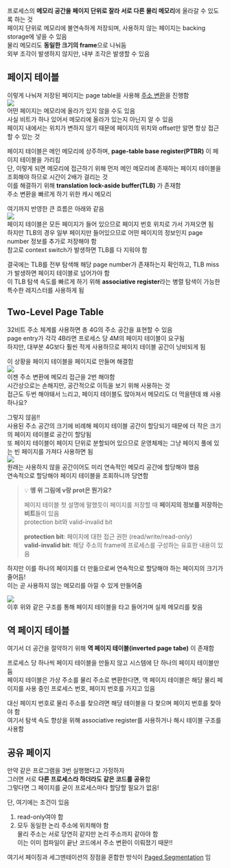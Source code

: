 프로세스의 **메모리 공간을 페이지 단위로 잘라 서로 다른 물리 메모리**에 올라갈 수 있도록 하는 것  
페이지 단위로 메모리에 불연속하게 저장되며, 사용하지 않는 페이지는 backing storage에 넣을 수 있음  
물리 메모리도 **동일한 크기의 frame**으로 나눠둠  
외부 조각이 발생하지 않지만, 내부 조각은 발생할 수 있음  

## 페이지 테이블
이렇게 나눠져 저장된 페이지는 page table을 사용해 [주소 변환](주소%20변환.md)을 진행함  
![](img/PageTable.png)  
어떤 페이지는 메모리에 올라가 있지 않을 수도 있음  
사실 비트가 하나 있어서 메모리에 올라가 있는지 아닌지 알 수 있음  
페이지 내에서는 위치가 변하지 않기 때문에 페이지의 위치와 offset만 알면 항상 접근할 수 있는 것  

페이지 테이블은 메인 메모리에 상주하며, **page-table base register(PTBR)** 이 페이지 테이블을 가리킴  
단, 이렇게 되면 메모리에 접근하기 위해 먼저 메인 메모리에 존재하는 페이지 테이블을 조회해야 하므로 시간이 2배가 걸리는 것  
이를 해결하기 위해 **translation lock-aside buffer(TLB)** 가 존재함  
주소 변환을 빠르게 하기 위한 캐시 메모리  

여기까지 반영한 큰 흐름은 아래와 같음  
![](img/TLBPaging.png)  
페이지 테이블은 모든 페이지가 들어 있으므로 페이지 번호 위치로 가서 가져오면 됨  
하지만 TLB의 경우 일부 페이지만 들어있으므로 어떤 페이지의 정보인지 page number 정보를 추가로 저장해야 함  
참고로 context switch가 발생하면 TLB를 다 지워야 함  

결국에는 TLB를 전부 탐색해 해당 page number가 존재하는지 확인하고, TLB miss가 발생하면 페이지 테이블로 넘어가야 함  
이 TLB 탐색 속도를 빠르게 하기 위해 **associative register**라는 병렬 탐색이 가능한 특수한 레지스터를 사용하게 됨  

## Two-Level Page Table
32비트 주소 체계를 사용하면 총 4G의 주소 공간을 표현할 수 있음  
page entry가 각각 4B라면 프로세스 당 4M의 페이지 테이블이 요구됨  
하지만, 대부분 4G보다 훨씬 적게 사용하므로 페이지 테이블 공간이 낭비되게 됨  

이 상황을 페이지 테이블을 페이지로 만들며 해결함  
![](img/TwoLevelPageTable.png)  
이젠 주소 변환에 메모리 접근을 2번 해야함  
시간상으로는 손해지만, 공간적으로 이득을 보기 위해 사용하는 것  
접근도 두번 해야돼서 느리고, 페이지 테이블도 많아져서 메모리도 더 먹을텐데 왜 사용하나요?  

그렇지 않음!!  
사용된 주소 공간의 크기에 비례해 페이지 테이블 공간이 할당되기 때문에 더 작은 크기의 페이지 테이블로 공간이 할당됨  
또 페이지 테이블이 페이지 단위로 분할되어 있으므로 운영체제는 그냥 페이지 풀에 있는 빈 페이지를 가져다 사용하면 됨  
![](img/MultiLevelPaging.png)  
원래는 사용하지 않을 공간이어도 미리 연속적인 메모리 공간에 할당해야 했음  
연속적으로 할당해야 페이지 테이블을 조회하니까 당연함  
> 💡 **엥 위 그림에 v랑 prot은 뭔가요?**  
> 
> 페이지 테이블 첫 설명에 말했듯이 페이지를 저장할 때 **페이지의 정보를 저장하는 비트**들이 있음  
> protection bit와 valid-invalid bit  
> 
> **protection bit**: 페이지에 대한 접근 권한 (read/write/read-only)  
> **valid-invalid bit**: 해당 주소의 frame에 프로세스를 구성하는 유효한 내용이 있음  

하지만 이를 하나의 페이지를 더 만듦으로써 연속적으로 할당해야 하는 페이지의 크기가 줄어듬!  
이는 곧 사용하지 않는 메모리를 아낄 수 있게 만들어줌  

![](img/MultiLevelTranslate.png)  
이후 위와 같은 구조를 통해 페이지 테이블을 타고 들어가며 실제 메모리를 찾음  
## 역 페이지 테이블
여기서 더 공간을 절약하기 위해 **역 페이지 테이블(inverted page tabe)** 이 존재함  

프로세스 당 하나씩 페이지 테이블을 만들지 않고 시스템에 단 하나의 페이지 테이블만 둠  
페이지 테이블은 가상 주소를 물리 주소로 변환한다면, 역 페이지 테이블은 해당 물리 페이지를 사용 중인 프로세스 번호, 페이지 번호를 가지고 있음  

대신 페이지 번호로 물리 주소를 찾으려면 해당 테이블을 다 찾으며 페이지 번호를 찾아야 함  
여기서 탐색 속도 향상을 위해 associative register를 사용하거나 해시 테이블 구조를 사용함  
## 공유 페이지
만약 같은 프로그램을 3번 실행했다고 가정하자  
그러면 서로 **다른 프로세스라 하더라도 같은 코드를 공유**함  
그렇다면 그 페이지를 굳이 프로세스마다 할당할 필요가 없음!  

단, 여기에는 조건이 있음
1. read-only여야 함  
2. 모두 동일한 논리 주소에 위치해야 함  
   물리 주소는 서로 당연히 같지만 논리 주소까지 같아야 함  
   이는 이미 컴파일이 끝난 코드에서 주소 변환이 이뤄졌기 때문!!

여기서 페이징과 세그멘테이션의 장점을 혼합한 방식이 [Paged Segmentation](메모리%20할당.md#Paged%20Segmentation) 임  
